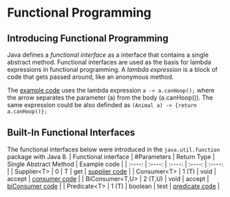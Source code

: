 # Functional Programming

## Introducing Functional Programming
Java defines a *functional interface* as a interface that contains a single abstract method. Functional interfaces are used as the basis for lambda expressions in functional programming. A *lambda expression* is a block of code that gets passed around, like an anonymous method.

The [example code](https://github.com/mikedr/FunctionalProgramming/tree/main/src/introduction) uses the lambda expression `a -> a.canHoop();` where the arrow separates the parameter (a) from the body (a.canHoop()). The same expression could be also definded as `(Animal a) -> {return a.canHoop()};`

## Built-In Functional Interfaces
The functional interfaces below were introduced in the `java.util.function` package with Java 8.
| Functional interface	| #Parameters	| Return Type	| Single Abstract Method	| Example code	|
| :----: | :----: | :----: | :----: | :----: |
| Supplier\<T\>	| 0	| T	| get	| [supplier code](https://github.com/mikedr/FunctionalProgramming/tree/main/src/functionalInterfaces01)	|
| Consumer\<T\>	| 1 (T)	| void	| accept	| [consumer code](https://github.com/mikedr/FunctionalProgramming/tree/main/src/functionalInterfaces02)	|
| BiConsumer\<T,U\>	| 2 (T,U)	| void	| accept	| [biConsumer code](https://github.com/mikedr/FunctionalProgramming/tree/main/src/functionalInterfaces03)	|
| Predicate\<T\>	| 1 (T)	| boolean	| test	| [predicate code](https://github.com/mikedr/FunctionalProgramming/tree/main/src/functionalInterfaces04)	|